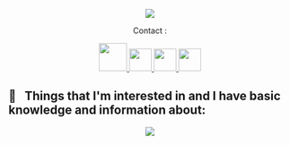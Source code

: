 
<!--
**MersadAkbari/MersadAkbari** is a ✨ _special_ ✨ repository because its `README.md` (this file) appears on your GitHub profile.

Here are some ideas to get you started:

- 🔭 I’m currently working on ...
- 🌱 I’m currently learning ...
- 👯 I’m looking to collaborate on ...
- 🤔 I’m looking for help with ...
- 💬 Ask me about ...
- 📫 How to reach me: ...
- 😄 Pronouns: ...
- ⚡ Fun fact: ...
-->
<!--
```yaml

```-->

<p align="center">
  <!-- Typing SVG by DenverCoder1 - https://github.com/DenverCoder1/readme-typing-svg -->
  <a href="https://github.com/DenverCoder1/readme-typing-svg">
    <img src="https://readme-typing-svg.demolab.com/?lines=Mersad%20Akbari;born in 2004;interested in programming;love you mwah&font=Fira%20Code&center=true&width=440&height=45&color=f75c7e&vCenter=true&pause=1000&size=22" /></a>
</p>
<p align="center" color="purple">
<font >
   Contact : 
</font>
  </p>
<p align="center">
  <a href="https://instagram.com/mersad.public">
    <img width=50 src="https://github.com/MersadAkbari/MersadAkbari/blob/main/icons/5209152_instagram_media_multimedia_online_social_icon.png" />
  </a>
    <a href="https://x.com/mersadakbari23">
    <img width=40 src="https://github.com/MersadAkbari/MersadAkbari/blob/main/icons/8726494_twitter_icon.png" />
  </a>
      <a href="https://t.me/mersadakbari23">
    <img width=40 src="https://github.com/MersadAkbari/MersadAkbari/blob/main/icons/8726389_telegram_alt_icon.png" />
  </a>
        <a href="https://linkedin.com/MersadAkbari">
    <img width=40 src="https://github.com/MersadAkbari/MersadAkbari/blob/main/icons/8726150_linkedin_icon.png" />
  </a>
  


<h2> 🚀 &nbsp; Things that I'm interested in and I have basic knowledge and information about: </h2>
<p align="center">
  <a href="https://instagram.com/mersad.public">
    <img src="https://skillicons.dev/icons?i=androidstudio,bash,blender,c,docker,git,github,kotlin,linux,py,regex,&perline=5" />
  </a>
</p>
